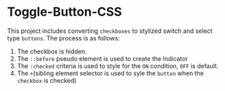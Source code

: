 # Toggle-Button-CSS
This project includes converting `checkboxes` to stylized switch and select type `buttons`. The process is as follows:  
1. The checkbox is hidden.
2. The `::before` pseudo element is used to create the Indicator
3. The `:checked` criteria is used to style for the `ON` condition, `OFF` is default.
4. The `+`(sibling element selector is used to syle the `button` when the `checkbox` is checked)
